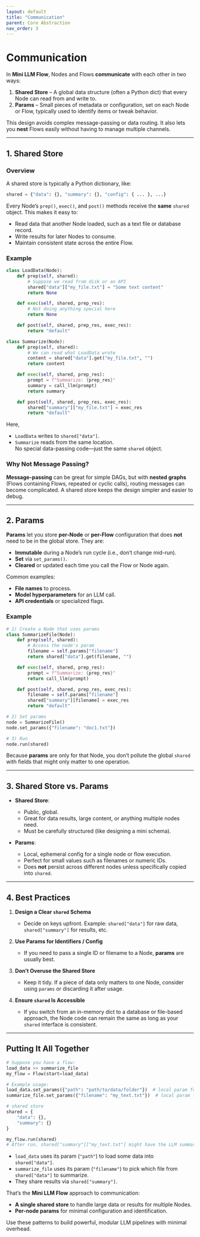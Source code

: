 ```yaml
---
layout: default
title: "Communication"
parent: Core Abstraction
nav_order: 3
---
```


# Communication

In **Mini LLM Flow**, Nodes and Flows **communicate** with each other in two ways:

1. **Shared Store** – A global data structure (often a Python dict) that every Node can read from and write to.
2. **Params** – Small pieces of metadata or configuration, set on each Node or Flow, typically used to identify items or tweak behavior.

This design avoids complex message-passing or data routing. It also lets you **nest** Flows easily without having to manage multiple channels.

---

## 1. Shared Store

### Overview

A shared store is typically a Python dictionary, like:
```python
shared = {"data": {}, "summary": {}, "config": { ... }, ...}
```

Every Node’s `prep()`, `exec()`, and `post()` methods receive the **same** `shared` object. This makes it easy to:
- Read data that another Node loaded, such as a text file or database record.
- Write results for later Nodes to consume.
- Maintain consistent state across the entire Flow.

### Example

```python
class LoadData(Node):
    def prep(self, shared):
        # Suppose we read from disk or an API
        shared["data"]["my_file.txt"] = "Some text content"
        return None

    def exec(self, shared, prep_res):
        # Not doing anything special here
        return None

    def post(self, shared, prep_res, exec_res):
        return "default"

class Summarize(Node):
    def prep(self, shared):
        # We can read what LoadData wrote
        content = shared["data"].get("my_file.txt", "")
        return content

    def exec(self, shared, prep_res):
        prompt = f"Summarize: {prep_res}"
        summary = call_llm(prompt)
        return summary

    def post(self, shared, prep_res, exec_res):
        shared["summary"]["my_file.txt"] = exec_res
        return "default"
```

Here,
- `LoadData` writes to `shared["data"]`.
- `Summarize` reads from the same location.  
No special data-passing code—just the same `shared` object.

### Why Not Message Passing?

**Message-passing** can be great for simple DAGs, but with **nested graphs** (Flows containing Flows, repeated or cyclic calls), routing messages can become complicated. A shared store keeps the design simpler and easier to debug.

---

## 2. Params

**Params** let you store **per-Node** or **per-Flow** configuration that does **not** need to be in the global store. They are:
- **Immutable** during a Node’s run cycle (i.e., don’t change mid-run).
- **Set** via `set_params()`.
- **Cleared** or updated each time you call the Flow or Node again.

Common examples:
- **File names** to process.
- **Model hyperparameters** for an LLM call.
- **API credentials** or specialized flags.

### Example

```python
# 1) Create a Node that uses params
class SummarizeFile(Node):
    def prep(self, shared):
        # Access the node's param
        filename = self.params["filename"]
        return shared["data"].get(filename, "")

    def exec(self, shared, prep_res):
        prompt = f"Summarize: {prep_res}"
        return call_llm(prompt)

    def post(self, shared, prep_res, exec_res):
        filename = self.params["filename"]
        shared["summary"][filename] = exec_res
        return "default"

# 2) Set params
node = SummarizeFile()
node.set_params({"filename": "doc1.txt"})

# 3) Run
node.run(shared)
```

Because **params** are only for that Node, you don’t pollute the global `shared` with fields that might only matter to one operation.

---

## 3. Shared Store vs. Params

- **Shared Store**: 
  - Public, global. 
  - Great for data results, large content, or anything multiple nodes need.
  - Must be carefully structured (like designing a mini schema).

- **Params**:
  - Local, ephemeral config for a single node or flow execution.
  - Perfect for small values such as filenames or numeric IDs.
  - Does **not** persist across different nodes unless specifically copied into `shared`.

---

## 4. Best Practices

1. **Design a Clear `shared` Schema**  
   - Decide on keys upfront. Example: `shared["data"]` for raw data, `shared["summary"]` for results, etc.

2. **Use Params for Identifiers / Config**  
   - If you need to pass a single ID or filename to a Node, **params** are usually best.

3. **Don’t Overuse the Shared Store**  
   - Keep it tidy. If a piece of data only matters to one Node, consider using `params` or discarding it after usage.

4. **Ensure `shared` Is Accessible**  
   - If you switch from an in-memory dict to a database or file-based approach, the Node code can remain the same as long as your `shared` interface is consistent.

---

## Putting It All Together

```python
# Suppose you have a flow:
load_data >> summarize_file
my_flow = Flow(start=load_data)

# Example usage:
load_data.set_params({"path": "path/to/data/folder"})  # local param for load_data
summarize_file.set_params({"filename": "my_text.txt"})  # local param for summarize_file

# shared store
shared = {
    "data": {},
    "summary": {}
}

my_flow.run(shared)
# After run, shared["summary"]["my_text.txt"] might have the LLM summary
```

- `load_data` uses its param (`"path"`) to load some data into `shared["data"]`.
- `summarize_file` uses its param (`"filename"`) to pick which file from `shared["data"]` to summarize.
- They share results via `shared["summary"]`.

That’s the **Mini LLM Flow** approach to communication:  
- **A single shared store** to handle large data or results for multiple Nodes.  
- **Per-node params** for minimal configuration and identification.

Use these patterns to build powerful, modular LLM pipelines with minimal overhead.
